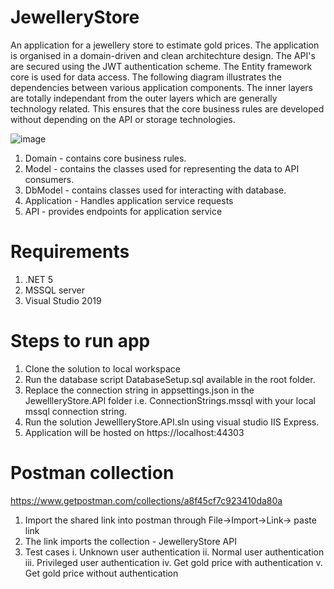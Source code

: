 # JewelleryStore
An application for a jewellery store to estimate gold prices.
The application is organised in a domain-driven and clean architechture design.
The API's are secured using the JWT authentication scheme.
The Entity framework core is used for data access.
The following diagram illustrates the dependencies between various application components.
The inner layers are totally independant from the outer layers which are generally technology related.
This ensures that the core business rules are developed without depending on the API or storage technologies.

![image](https://user-images.githubusercontent.com/9382122/117107826-de8b2b80-ad9f-11eb-9b51-8707f2836c12.png)

1. Domain - contains core business rules.
2. Model - contains the classes used for representing the data to API consumers.
3. DbModel - contains classes used for interacting with database.
4. Application - Handles application service requests
5. API - provides endpoints for application service
 
# Requirements
1. .NET 5
2. MSSQL server
3. Visual Studio 2019

# Steps to run app
1. Clone the solution to local workspace
2. Run the database script DatabaseSetup.sql available in the root folder.
3. Replace the connection string in appsettings.json in the JewellleryStore.API folder i.e. ConnectionStrings.mssql with your local mssql connection string.
4. Run the solution JewellleryStore.API.sln using visual studio IIS Express.
5. Application will be hosted on https://localhost:44303

# Postman collection
https://www.getpostman.com/collections/a8f45cf7c923410da80a

1. Import the shared link into postman through File->Import->Link-> paste link
2. The link imports the collection - JewelleryStore API
3. Test cases
    i. Unknown user authentication
   ii. Normal user authentication
  iii. Privileged user authentication
   iv. Get gold price with authentication
    v. Get gold price without authentication


